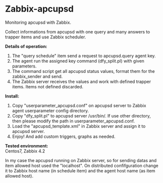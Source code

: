 # Zabbix-apcupsd
Monitoring apcupsd with Zabbix.

Collect informations from apcupsd with one query and many answers to trapper items and use Zabbix scheduler.

<b>Details of operation:</b>
1. The "query schedule" item send a request to apcupsd.query agent key.
2. The agent run the assigned key command (dfy_split.pl) with given parameters.
3. The command script get all apcupsd status values, format them for the zabbix_sender and send.
4. The Zabbix server receives the values and work with defined trapper items. Items not defined discarded.

<b>Install:</b>
1. Copy "userparameter_apcupsd.conf" on apcupsd server to Zabbix agent userparameter config directory.
2. Copy "dfy_split.pl" to apcupsd server /usr/bin/. If use other directory, then please modify the path in userparameter_apcupsd.conf.
3. Load the "apcupsd_template.xml" in Zabbix server and assign it to apcupsd server.
4. Enjoy! And add custom triggers, graphs as needed.

<b>Tested environment:</b><br>
Centos7, Zabbix 4.2

In my case the apcupsd running on Zabbix server, so for sending datas and item allowed host used the "localhost". 
On distributed confifguration change it to Zabbix host name (in schedule item) and the agent host name (as item allowed host).
